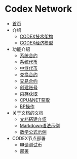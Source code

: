 # Codex Network

- [首页](README.md)
- 介绍
  - [CODEX技术架构](zh-cn/codex-tech-doc.md)
  - [CODEX经济模型](zh-cn/codex-modelv1.md)
- 功能介绍
  - [系统合约](zh-cn/contract/System/System.md)
  - [系统代币](zh-cn/contract/token/force.token.md)
  - [中继代币](zh-cn/contract/token/relay.token.md)
  - [兑换合约](zh-cn/contract/transaction/bridge.md)
  - [交易合约](zh-cn/contract/transaction/match.md)
  - [创建账号](zh-cn/contract/System/newaccount.md)
  - [内存获取](zh-cn/contract/System/ram.md)
  - [CPU&NET获取](zh-cn/contract/System/cpu&net.md)
  - [BP操作](zh-cn/contract/System/producer.md)
- 关于文档的文档
  - [文档搭建介绍](example/doc_introduction.md)
  - [Markdown语法示例](example/example.md)
  - [数学公式示例](example/example_maths.md)
- CODEX节点部署
  - [申请测试币](zh-cn/deploy/getcoin.md)
  - [部署](zh-cn/deploy/node.md)
